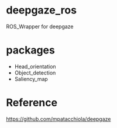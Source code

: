 

# deepgaze_ros

ROS_Wrapper for deepgaze

# packages
 - Head_orientation
 - Object_detection
 - Saliency_map


# Reference
https://github.com/mpatacchiola/deepgaze

